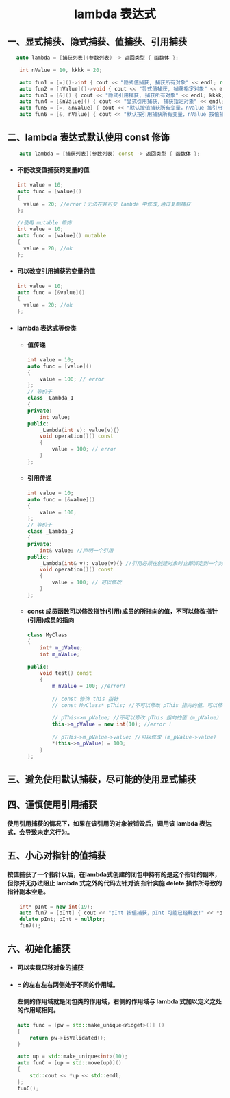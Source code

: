 <h1 align='center'>lambda 表达式</h1>

## 一、显式捕获、隐式捕获、值捕获、引用捕获

```c++
   auto lambda = [捕获列表](参数列表) -> 返回类型 { 函数体 };
```

```c++
    int nValue = 10, kkkk = 20;

    auto fun1 = [=]()->int { cout << "隐式值捕获, 捕获所有对象" << endl; return kkkk; };
    auto fun2 = [nValue]()->void { cout << "显式值捕获, 捕获指定对象" << endl; };
    auto fun3 = [&]() { cout << "隐式引用捕获, 捕获所有对象" << endl; kkkk; };
    auto fun4 = [&nValue]() { cout << "显式引用捕获, 捕获指定对象" << endl; };
    auto fun5 = [=, &nValue] { cout << "默认按值捕获所有变量，nValue 按引用捕获" << endl; };
    auto fun6 = [&, nValue] { cout << "默认按引用捕获所有变量，nValue 按值捕获" << endl; };
```



## 二、lambda 表达式默认使用 const 修饰

```c++
	auto lambda = [捕获列表](参数列表) const -> 返回类型 { 函数体 };
```

+ #### 不能改变值捕获的变量的值

  ```c++
  int value = 10;
  auto func = [value]() 
  {
  	value = 20; //error：无法在非可变 lambda 中修改,通过复制捕获
  };
  
  //使用 mutable 修饰
  int value = 10;
  auto func = [value]() mutable
  {
  	value = 20; //ok
  };
  ```

+ #### 可以改变引用捕获的变量的值

  ```c++
  int value = 10;
  auto func = [&value]() 
  {
  	value = 20; //ok
  };
  ```

  

+ #### lambda 表达式等价类

  + #### 值传递
    ```c++
    int value = 10;
    auto func = [value]() 
    {
    	value = 100; // error
    };
    // 等价于
    class _Lambda_1
    {
    private:
    	int value;
    public:
        _Lambda(int v): value(v){}
        void operation()() const
        {
            value = 100; // error
        }
    };
  
  + #### 引用传递
  
    ```c++
    int value = 10;
    auto func = [&value]() 
    {
    	value = 100;
    };
    // 等价于
    class _Lambda_2
    {
    private:
    	int& value; //声明一个引用
    public:
        _Lambda(int& v): value(v){} //引用必须在创建对象时立即绑定到一个对象
        void operation()() const
        {
            value = 100; // 可以修改
        }
    };
    ```
  
  + #### const 成员函数可以修改指针(引用)成员的所指向的值，不可以修改指针(引用)成员的指向
  
    ```c++
    class MyClass 
    {
        int* m_pValue; 
        int m_nValue;
        
    public:
        void test() const 
        {
            m_nValue = 100; //error!
            
            // const 修饰 this 指针
            // const MyClass* pThis; //不可以修改 pThis 指向的值。可以修改 pThis 的指向
            
            // pThis->m_pValue; //不可以修改 pThis 指向的值（m_pValue）
            this->m_pValue = new int(10); //error !
            
            // pTHis->m_pValue->value; //可以修改 (m_pValue->value)
            *(this->m_pValue) = 100;
        }
    };
    ```
  
    


## 三、避免使用默认捕获，尽可能的使用显式捕获



## 四、谨慎使用引用捕获

####              使用引用捕获的情况下，如果在该引用的对象被销毁后，调用该 lambda 表达式，会导致未定义行为。



## 五、小心对指针的值捕获

####                按值捕获了一个指针以后，在lambda式创建的闭包中持有的是这个指针的副本，但你并无办法阻止 lambda 式之外的代码去针对该 指针实施 delete 操作所导致的指针副本空悬。   	

```c++
    int* pInt = new int(19);
    auto fun7 = [pInt] { cout << "pInt 按值捕获，pInt 可能已经释放!" << *pInt << endl; };
    delete pInt; pInt = nullptr;
    fun7();
```



## 六、初始化捕获

+ #### 可以实现只移对象的捕获

+ #### = 的左右左右两侧处于不同的作用域。

  #### 	左侧的作用域就是闭包类的作用域，右侧的作用域与 lambda 式加以定义之处的作用域相同。

  ```c++
  auto func = [pw = std::make_unique<Widget>()] ()
  {
      return pw->isValidated();
  }
  ```

  ```c++
  auto up = std::make_unique<int>(10);
  auto funC = [up = std::move(up)]()
  {
      std::cout << *up << std::endl;
  };
  funC();
  ```

  
